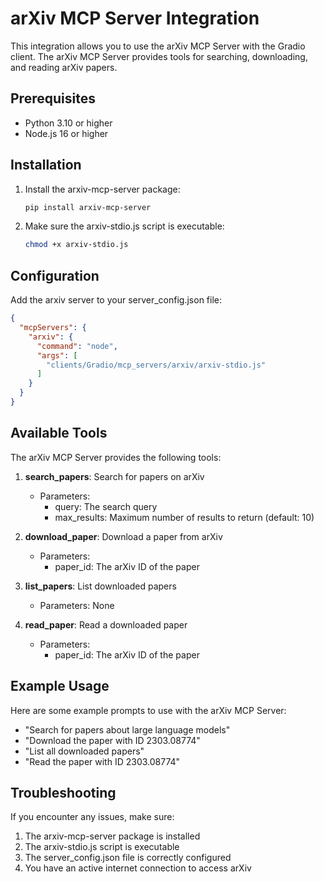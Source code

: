 # arXiv MCP Server Integration

This integration allows you to use the arXiv MCP Server with the Gradio client. The arXiv MCP Server provides tools for searching, downloading, and reading arXiv papers.

## Prerequisites

- Python 3.10 or higher
- Node.js 16 or higher

## Installation

1. Install the arxiv-mcp-server package:
   ```bash
   pip install arxiv-mcp-server
   ```

2. Make sure the arxiv-stdio.js script is executable:
   ```bash
   chmod +x arxiv-stdio.js
   ```

## Configuration

Add the arxiv server to your server_config.json file:

```json
{
  "mcpServers": {
    "arxiv": {
      "command": "node",
      "args": [
        "clients/Gradio/mcp_servers/arxiv/arxiv-stdio.js"
      ]
    }
  }
}
```

## Available Tools

The arXiv MCP Server provides the following tools:

1. **search_papers**: Search for papers on arXiv
   - Parameters:
     - query: The search query
     - max_results: Maximum number of results to return (default: 10)

2. **download_paper**: Download a paper from arXiv
   - Parameters:
     - paper_id: The arXiv ID of the paper

3. **list_papers**: List downloaded papers
   - Parameters: None

4. **read_paper**: Read a downloaded paper
   - Parameters:
     - paper_id: The arXiv ID of the paper

## Example Usage

Here are some example prompts to use with the arXiv MCP Server:

- "Search for papers about large language models"
- "Download the paper with ID 2303.08774"
- "List all downloaded papers"
- "Read the paper with ID 2303.08774"

## Troubleshooting

If you encounter any issues, make sure:

1. The arxiv-mcp-server package is installed
2. The arxiv-stdio.js script is executable
3. The server_config.json file is correctly configured
4. You have an active internet connection to access arXiv
